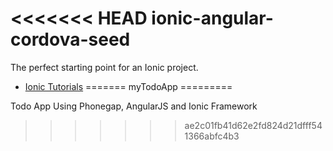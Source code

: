 <<<<<<< HEAD
ionic-angular-cordova-seed
==========================

The perfect starting point for an Ionic project.

- [Ionic Tutorials](http://ionicframework.com/tutorials/)
=======
myTodoApp
=========

Todo App Using Phonegap, AngularJS and Ionic Framework
>>>>>>> ae2c01fb41d62e2fd824d21dfff541366abfc4b3
